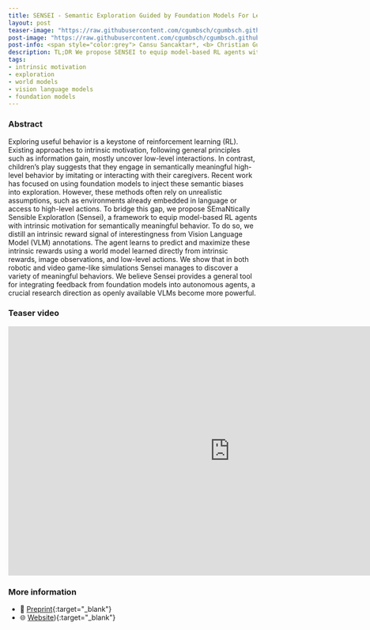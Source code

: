 ```yaml
---
title: SENSEI - Semantic Exploration Guided by Foundation Models For Learning Versatile World Models
layout: post
teaser-image: "https://raw.githubusercontent.com/cgumbsch/cgumbsch.github.io/master/assets/images/sensei.gif"
post-image: "https://raw.githubusercontent.com/cgumbsch/cgumbsch.github.io/master/assets/images/sensei.gif"
post-info: <span style="color:grey"> Cansu Sancaktar*, <b> Christian Gumbsch</b>*, Andrii Zadaianchuk, Pavel Kolev & Georg Martius  </span> <br>  <span style="color:grey"> <i>preprint, TAFM RLC workshop</i> 2024, *equal contribution </span>  <br> <a href="https://openreview.net/pdf?id=dHNVY5qMiP" target="_blank" class="has-text-blue">Paper</i></a>, <a href="https://sites.google.com/view/sensei-rl/home" target="_blank" class="has-text-blue">Website</i></a>, <a href="https://www.youtube.com/watch?v=XipKs02RuJE" target="_blank" class="has-text-blue">Video</i></a>  
description: TL;DR We propose SENSEI to equip model-based RL agents with intrinsic motivation for semantically meaningful exploration using VLMs.
tags:
- intrinsic motivation
- exploration
- world models
- vision language models
- foundation models
---
```


### Abstract

Exploring useful behavior is a keystone of reinforcement learning (RL). Existing approaches to intrinsic motivation, following general principles such as information gain, mostly uncover low-level interactions. In contrast, children’s play suggests that they engage in semantically meaningful high-level behavior by imitating or interacting with their caregivers. Recent work has focused on using foundation models to inject these semantic biases into exploration. However, these methods often rely on unrealistic assumptions, such as environments already embedded in language or access to high-level actions. To bridge this gap, we propose SEmaNtically Sensible ExploratIon (Sensei), a framework to equip model-based RL agents with intrinsic motivation for semantically meaningful behavior. To do so, we distill an intrinsic reward signal of interestingness from Vision Language Model (VLM) annotations. The agent learns to predict and maximize these intrinsic rewards using a world model learned directly from intrinsic rewards, image observations, and low-level actions. We show that in both robotic and video game-like simulations Sensei manages to discover a variety of meaningful behaviors. We believe Sensei provides a general tool for integrating feedback from foundation models into autonomous agents, a crucial research direction as openly available VLMs become more powerful.

### Teaser video

<iframe width="896" height="504" src="https://www.youtube.com/embed/XipKs02RuJE?si=qIm6eA5mY16OiYYH" title="YouTube video player" frameborder="0" allow="accelerometer; autoplay; clipboard-write; encrypted-media; gyroscope; picture-in-picture; web-share" referrerpolicy="strict-origin-when-cross-origin" allowfullscreen> </iframe>


### More information
- :scroll: [Preprint](https://openreview.net/pdf?id=dHNVY5qMiP){:target="_blank"}
- :globe_with_meridians: [Website](https://sites.google.com/view/sensei-rl/home)){:target="_blank"}
